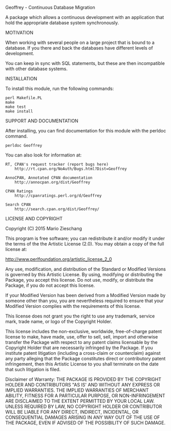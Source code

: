 Geoffrey - Continuous Database Migration 

A package which allows a continuous development with an application that hold the appropriate database system synchronously.

MOTIVATION

When working with several people on a large project that is bound to a database.
If you there and back the databases have different levels of development.

You can keep in sync with SQL statements, but these are then incompatible with other database systems.

INSTALLATION

To install this module, run the following commands:

	perl Makefile.PL
	make
	make test
	make install

SUPPORT AND DOCUMENTATION

After installing, you can find documentation for this module with the
perldoc command.

    perldoc Geoffrey

You can also look for information at:

    RT, CPAN's request tracker (report bugs here)
        http://rt.cpan.org/NoAuth/Bugs.html?Dist=Geoffrey

    AnnoCPAN, Annotated CPAN documentation
        http://annocpan.org/dist/Geoffrey

    CPAN Ratings
        http://cpanratings.perl.org/d/Geoffrey

    Search CPAN
        http://search.cpan.org/dist/Geoffrey/


LICENSE AND COPYRIGHT

Copyright (C) 2015 Mario Zieschang

This program is free software; you can redistribute it and/or modify it
under the terms of the the Artistic License (2.0). You may obtain a
copy of the full license at:

http://www.perlfoundation.org/artistic_license_2_0

Any use, modification, and distribution of the Standard or Modified
Versions is governed by this Artistic License. By using, modifying or
distributing the Package, you accept this license. Do not use, modify,
or distribute the Package, if you do not accept this license.

If your Modified Version has been derived from a Modified Version made
by someone other than you, you are nevertheless required to ensure that
your Modified Version complies with the requirements of this license.

This license does not grant you the right to use any trademark, service
mark, trade name, or logo of the Copyright Holder.

This license includes the non-exclusive, worldwide, free-of-charge
patent license to make, have made, use, offer to sell, sell, import and
otherwise transfer the Package with respect to any patent claims
licensable by the Copyright Holder that are necessarily infringed by the
Package. If you institute patent litigation (including a cross-claim or
counterclaim) against any party alleging that the Package constitutes
direct or contributory patent infringement, then this Artistic License
to you shall terminate on the date that such litigation is filed.

Disclaimer of Warranty: THE PACKAGE IS PROVIDED BY THE COPYRIGHT HOLDER
AND CONTRIBUTORS "AS IS' AND WITHOUT ANY EXPRESS OR IMPLIED WARRANTIES.
THE IMPLIED WARRANTIES OF MERCHANT ABILITY, FITNESS FOR A PARTICULAR
PURPOSE, OR NON-INFRINGEMENT ARE DISCLAIMED TO THE EXTENT PERMITTED BY
YOUR LOCAL LAW. UNLESS REQUIRED BY LAW, NO COPYRIGHT HOLDER OR
CONTRIBUTOR WILL BE LIABLE FOR ANY DIRECT, INDIRECT, INCIDENTAL, OR
CONSEQUENTIAL DAMAGES ARISING IN ANY WAY OUT OF THE USE OF THE PACKAGE,
EVEN IF ADVISED OF THE POSSIBILITY OF SUCH DAMAGE.

